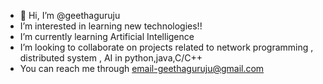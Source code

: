 - 👋 Hi, I’m @geethaguruju
- I’m interested in learning new technologies!!
- I’m currently learning Artificial Intelligence 
- I’m looking to collaborate on projects related to network programming , distributed system , AI in python,java,C/C++
- You can reach me through email-geethaguruju@gmail.com

<!---
geethaguruju/geethaguruju is a ✨ special ✨ repository because its `README.md` (this file) appears on your GitHub profile.
You can click the Preview link to take a look at your changes.
--->
